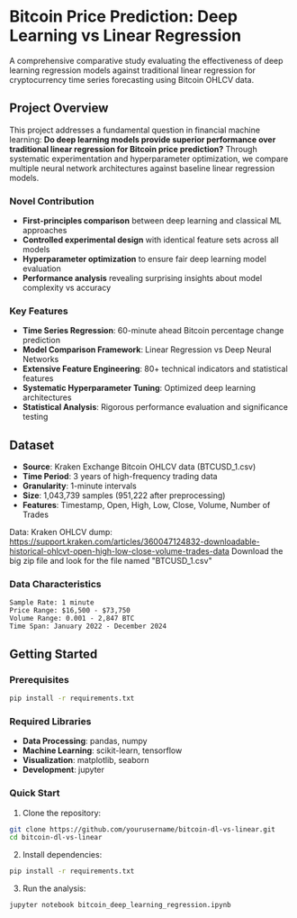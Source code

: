 # Bitcoin Price Prediction: Deep Learning vs Linear Regression

A comprehensive comparative study evaluating the effectiveness of deep learning regression models against traditional linear regression for cryptocurrency time series forecasting using Bitcoin OHLCV data.

## Project Overview

This project addresses a fundamental question in financial machine learning: **Do deep learning models provide superior performance over traditional linear regression for Bitcoin price prediction?** Through systematic experimentation and hyperparameter optimization, we compare multiple neural network architectures against baseline linear regression models.

### Novel Contribution
- **First-principles comparison** between deep learning and classical ML approaches
- **Controlled experimental design** with identical feature sets across all models
- **Hyperparameter optimization** to ensure fair deep learning model evaluation
- **Performance analysis** revealing surprising insights about model complexity vs accuracy

### Key Features
- **Time Series Regression**: 60-minute ahead Bitcoin percentage change prediction
- **Model Comparison Framework**: Linear Regression vs Deep Neural Networks
- **Extensive Feature Engineering**: 80+ technical indicators and statistical features
- **Systematic Hyperparameter Tuning**: Optimized deep learning architectures
- **Statistical Analysis**: Rigorous performance evaluation and significance testing

## Dataset

- **Source**: Kraken Exchange Bitcoin OHLCV data (BTCUSD_1.csv)
- **Time Period**: 3 years of high-frequency trading data
- **Granularity**: 1-minute intervals
- **Size**: 1,043,739 samples (951,222 after preprocessing)
- **Features**: Timestamp, Open, High, Low, Close, Volume, Number of Trades

Data: Kraken OHLCV dump: https://support.kraken.com/articles/360047124832-downloadable-historical-ohlcvt-open-high-low-close-volume-trades-data Download the big zip file and look for the file named "BTCUSD_1.csv"

### Data Characteristics
```
Sample Rate: 1 minute
Price Range: $16,500 - $73,750
Volume Range: 0.001 - 2,847 BTC
Time Span: January 2022 - December 2024
```

## Getting Started

### Prerequisites
```bash
pip install -r requirements.txt
```

### Required Libraries
- **Data Processing**: pandas, numpy
- **Machine Learning**: scikit-learn, tensorflow
- **Visualization**: matplotlib, seaborn
- **Development**: jupyter

### Quick Start
1. Clone the repository:
```bash
git clone https://github.com/yourusername/bitcoin-dl-vs-linear.git
cd bitcoin-dl-vs-linear
```

2. Install dependencies:
```bash
pip install -r requirements.txt
```

3. Run the analysis:
```bash
jupyter notebook bitcoin_deep_learning_regression.ipynb
```

